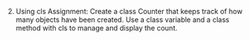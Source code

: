 2. Using cls
Assignment:
Create a class Counter that keeps track of how many objects have been created. Use a class variable and a class method with cls to manage and display the count.